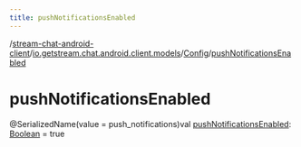 ```yaml
---
title: pushNotificationsEnabled
---
```

/[stream-chat-android-client](../../index.md)/[io.getstream.chat.android.client.models](../index.md)/[Config](index.md)/[pushNotificationsEnabled](pushNotificationsEnabled.md)  
  
  
  
# pushNotificationsEnabled  
@SerializedName(value = push_notifications)val [pushNotificationsEnabled](pushNotificationsEnabled.md): [Boolean](https://kotlinlang.org/api/latest/jvm/stdlib/kotlin/-boolean/index.html) = true
